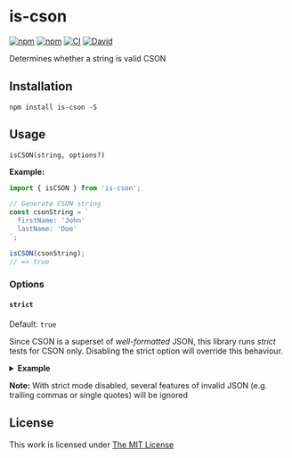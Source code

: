 # is-cson

[![npm](https://flat.badgen.net/npm/license/is-cson)](https://www.npmjs.org/package/is-cson)
[![npm](https://flat.badgen.net/npm/v/is-cson)](https://www.npmjs.org/package/is-cson)
[![CI](https://img.shields.io/github/workflow/status/idleberg/node-is-cson/CI?style=flat-square)](https://github.com/idleberg/node-is-cson/actions)
[![David](https://flat.badgen.net/david/dep/idleberg/node-is-cson)](https://david-dm.org/idleberg/node-is-cson)

Determines whether a string is valid CSON

## Installation

`npm install is-cson -S`

## Usage

`isCSON(string, options?)`

**Example:**

```js
import { isCSON } from 'is-cson';

// Generate CSON string
const csonString = `
  firstName: 'John'
  lastName: 'Doe'
`;

isCSON(csonString);
// => true
```

### Options

#### `strict`

Default: `true`  

Since CSON is a superset of *well-formatted* JSON, this library runs *strict* tests for CSON only. Disabling the strict option will override this behaviour.

<details>
<summary><strong>Example</strong></summary>

```js
const jsonString = `{
  "firstName": "John",
  "lastName": "Doe"
}`;

isCSON(jsonString, { strict: false });
// => true
```
</details>

**Note:** With strict mode disabled, several features of invalid JSON (e.g. trailing commas or single quotes) will be ignored

## License

This work is licensed under [The MIT License](https://opensource.org/licenses/MIT)
